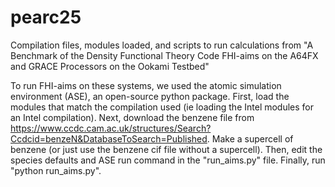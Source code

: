 # pearc25
Compilation files, modules loaded, and scripts to run calculations from "A Benchmark of the Density Functional Theory Code FHI-aims on the A64FX and GRACE Processors on the Ookami Testbed"

To run FHI-aims on these systems, we used the atomic simulation environment (ASE), an open-source python package.
First, load the modules that match the compilation used (ie loading the Intel modules for an Intel compilation).
Next, download the benzene file from https://www.ccdc.cam.ac.uk/structures/Search?Ccdcid=benzeN&DatabaseToSearch=Published.
Make a supercell of benzene (or just use the benzene cif file without a supercell).
Then, edit the species defaults and ASE run command in the "run_aims.py" file.
Finally, run "python run_aims.py".

